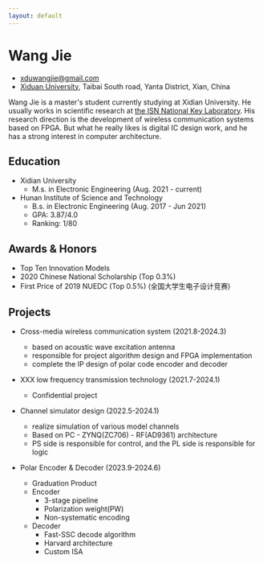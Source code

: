 ```yaml
---
layout: default
---
```


# Wang Jie

- xduwangjie@gmail.com
- [Xiduan University](https://en.wikipedia.org/wiki/Xidian_University), Taibai South road, Yanta District, Xian, China

Wang Jie is a master's student currently studying at Xidian University. He usually works in scientific research at [the ISN National Key Laboratory](https://isn.xidian.edu.cn/). His research direction is the development of wireless communication systems based on FPGA. But what he really likes is digital IC design work, and he has a strong interest in computer architecture.

## Education

- Xidian University
  - M.s. in Electronic Engineering (Aug. 2021 - current)
- Hunan Institute of Science and Technology
  - B.s. in Electronic Engineering (Aug. 2017 - Jun 2021)
  - GPA: 3.87/4.0
  - Ranking: 1/80

## Awards & Honors

- Top Ten Innovation Models
- 2020 Chinese National Scholarship (Top 0.3%)
- First Price of 2019 NUEDC (Top 0.5%) (全国大学生电子设计竞赛)

## Projects

- Cross-media wireless communication system (2021.8-2024.3)

  - based on acoustic wave excitation antenna
  - responsible for project algorithm design and FPGA implementation
  - complete the IP design of polar code encoder and decoder

- XXX low frequency transmission technology (2021.7-2024.1)

  - Confidential project

- Channel simulator design (2022.5-2024.1)

  - realize simulation of various model channels
  - Based on PC - ZYNQ(ZC706) - RF(AD9361) architecture
  - PS side is responsible for control, and the PL side is responsible for logic

- Polar Encoder & Decoder (2023.9-2024.6)
  - Graduation Product
  - Encoder
    - 3-stage pipeline
    - Polarization weight(PW)
    - Non-systematic encoding
  - Decoder
    - Fast-SSC decode algorithm
    - Harvard architecture
    - Custom ISA
